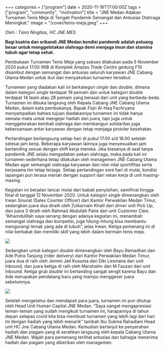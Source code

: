+++
categories = ["program"]
date = 2020-11-16T17:00:00Z
tags = ["program", "community", "motivation"]
title = "JNE Medan Adakan Turnamen Tenis Meja di Tengah Pandemik  Semangat dan Antusias Olahraga Meningkat."
image = "/cover/tenis-meja.jpeg"
+++

_Oleh : Tiara Ningtias, HC JNE MES_ 

**Bagi ksatria dan srikandi JNE Medan kondisi pandemik adalah peluang besar untuk menggelotakan olahraga demi menjaga imun dan stamina tubuh agar tetap sehat.** 

Pembukaan Turnamen Tenis Meja yang sukses dilakukan pada 5 November 2020 pukul 17.00 WIB di Komplek Amplas _Trade Centre_ gedung F10 disambut dengan semangat dan antusias seluruh karyawan JNE Cabang Utama Medan untuk ikut dan menyaksikan turnamen tersebut.

Turnamen yang diadakan kali ini berkategori _single_ dan _double_, dimana dalam kategori _single_ terdapat 19 pemain dan untuk kategori _double_ terdapat 14 team atau 28 pemain yang berasal dari unit yang berbeda-beda. Turnamen ini dibuka langsung oleh Kepala Cabang JNE Cabang Utama Medan, dalam kata pembukanya, Bapak Fiqri Al-Haq Fachryana menyampaikan bahwa tujuan diadakannya turnamen ini tidak hanya semata-mata untuk mengejar hadiah dan juara, tapi juga untuk menggelorakan kembali olahraga dan membangun solidaritas juga kebersamaan antar karyawan dengan tetap menjaga protoler kesehatan.

Pertandingan berlangsung setiap hari di pukul 17.00 s/d 18.00 setelah selesai jam kerja. Beberapa karyawan lainnya juga menyesuaikan jam bertanding sesuai dengan shift kerja mereka. Jika biasanya di saat tanpa pandemik JNE selalu mengadakan pekan olahraga, maka pada kali ini turnamen sederhana tetap dilakukan oleh managemen JNE Cabang Utama Medan agar semangat olahraga karyawan dan nilai-nilai sportifitas serta kerjasama tim tetap terjaga. Setiap pertandingan sore hari di mulai, kondisi lapangan pun terasa meriah dengan support dari rekan kerja di unit masing-masing.

Kegiatan ini berjalan lancar mulai dari babak penyisihan, semifinal hingga final di tanggal 12 November 2020. Untuk kategori _single_ dimenangkan oleh Irwan Sinurat (Sales Counter Officer) dari Kantor Perwakilan Medan Timur, sedangkan juara dua diraih oleh Zulkarnain Khalil dari _driver_ unit _Pick Up_, dan juara 3 diraih oleh Rahmad Abdullah Pane dari unit _Customer Care._ “Alhamdulillah saya senang dengan adanya kegiatan ini, menambah semangat olahraga dan kompetisi, juga hitung-hitung bisa membantu mengurangi lemak yang ada di tubuh”, jelas Irwan. Ketiga pemenang ini di nilai berbakat dan memiliki _skill_ yang lebih dalam bermain tenis meja.

![](/uploads/whatsapp-image-2020-11-12-at-19-36-13.jpeg)

Sedangkan untuk kategori _double_ dimenangkan oleh Bayu Ramadhan dan Ade Putra Tanjung (rider delivery) dari Kantor Perwakilan Medan Timur, juara dua di raih oleh Jemmi Jati Kusuma dan Diki Lesmana dari unit Inbound, dan juara ketiga di raih oleh Marahalim dan M Fauzan dari unit Inbound. Ketiga grub _double_ ini bertanding sangat sengit karena Bayu dan Ade merupakan pendatang baru yang mampu menggeser juara sebelumnya.

![](/uploads/whatsapp-image-2020-11-12-at-19-36-14-1.jpeg)

Setelah mengetahui dan mendapati para juara, turnamen ini pun ditutup oleh Head Unit Human Capital JNE Medan. “Saya sangat mengapresiasi teman-teman yang sudah mengikuti turnamen ini, harapannya di tahun depan selepas covid kita bisa membuat turnamen yang lebih lagi dari hari ini dengan hadiah yang lebih menarik” tambah Ibu Sukma Rahadiani Head unit HC Jne Cabang Utama Medan. Kemudian berlanjut ke penyerahan hadiah dan piagam yang di serahkan langsung oleh kepala Cabang Utama JNE Medan. Wajah para pemenang terlihat antusias dan bahagia menerima hadiah dan piagam yang diberikan oleh managemen.